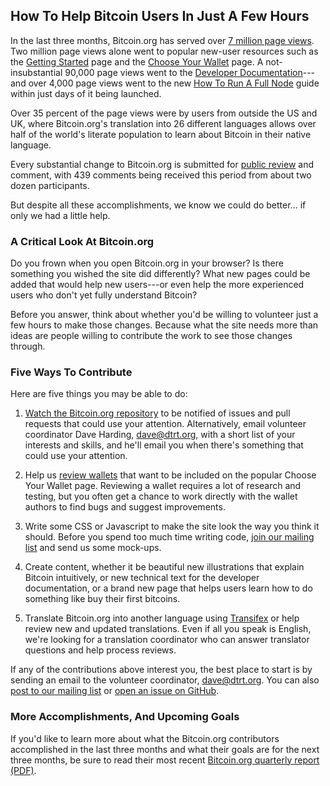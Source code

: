 ## How To Help Bitcoin Users In Just A Few Hours

In the last three months, Bitcoin.org has served over [7 million page
views][]. Two million page views alone went to popular new-user resources
such as the [Getting Started][] page and the [Choose Your Wallet][] page. A
not-insubstantial 90,000 page views went to the [Developer
Documentation][]---and over 4,000 page views went to the new [How To Run A
Full Node][] guide within just days of it being launched.

Over 35 percent of the page views were by users from outside the US and
UK, where Bitcoin.org's translation into 26 different languages allows
over half of the world's literate population to learn about Bitcoin in
their native language.

Every substantial change to Bitcoin.org is submitted for [public review][]
and comment, with 439 comments being received this period from about two
dozen participants.

But despite all these accomplishments, we know we could do better... if
only we had a little help.

### A Critical Look At Bitcoin.org

Do you frown when you open Bitcoin.org in your browser? Is there
something you wished the site did differently? What new pages could
be added that would help new users---or even help the more
experienced users who don't yet fully understand Bitcoin?

Before you answer, think about whether you'd be willing to volunteer
just a few hours to make those changes. Because what the site needs more
than ideas are people willing to contribute the work to see those
changes through.

### Five Ways To Contribute

Here are five things you may be able to do:

1. [Watch the Bitcoin.org repository][] to be notified of issues and pull
   requests that could use your attention. Alternatively, email
   volunteer coordinator Dave Harding, <dave@dtrt.org>, with a short
   list of your interests and skills, and he'll email you when there's
   something that could use your attention.

2. Help us [review wallets][] that want to be included on the popular
   Choose Your Wallet page. Reviewing a wallet requires a lot of
   research and testing, but you often get a chance to work directly
   with the wallet authors to find bugs and suggest improvements.

3. Write some CSS or Javascript to make the site look the way you think
   it should. Before you spend too much time writing code, [join our
   mailing list][] and send us some mock-ups.

4. Create content, whether it be beautiful new illustrations that explain
   Bitcoin intuitively, or new technical text for the developer
   documentation, or a brand new page that helps users learn how to do
   something like buy their first bitcoins.

5. Translate Bitcoin.org into another language using [Transifex][] or help
   review new and updated translations.  Even if all you speak is
   English, we're looking for a translation coordinator who can answer
   translator questions and help process reviews.

If any of the contributions above interest you, the best place to start
is by sending an email to the volunteer coordinator, <dave@dtrt.org>.
You can also [post to our mailing list][] or [open an issue on GitHub][].

### More Accomplishments, And Upcoming Goals

If you'd like to learn more about what the Bitcoin.org contributors
accomplished in the last three months and what their goals are for the
next three months, be sure to read their most recent [Bitcoin.org
quarterly report (PDF)][].


[7 million page views]: https://bitcoin.org/stats/
[getting started]: https://bitcoin.org/en/getting-started
[choose your wallet]: https://bitcoin.org/en/choose-your-wallet
[developer documentation]: https://bitcoin.org/en/developer-documentation
[How To Run A Full Node]: https://bitcoin.org/en/full-node
[public review]: https://github.com/bitcoin/bitcoin.org/issues?q=is%3Aopen+
[Watch the Bitcoin.org repository]: https://github.com/bitcoin/bitcoin.org#how-to-participate
[review wallets]: https://github.com/bitcoin/bitcoin.org/issues/778
[join our mailing list]: https://groups.google.com/forum/#!forum/bitcoin-documentation
[Transifex]: https://www.transifex.com/projects/p/bitcoinorg/
[post to our mailing list]: https://groups.google.com/forum/#!forum/bitcoin-documentation
[open an issue on GitHub]: https://github.com/bitcoin/bitcoin.org/issues/new
[Bitcoin.org quarterly report (PDF)]: https://github.com/harding/meta.bitcoin.org/blob/master/reports/bco-report-decjanfeb2015/bco-report-decjanfeb2015.pdf?raw=true
